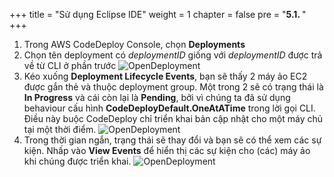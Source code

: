 +++
title = "Sử dụng Eclipse IDE"
weight = 1
chapter = false
pre = "<b>5.1. </b>"
+++

1. Trong AWS CodeDeploy Console, chọn **Deployments**
2. Chọn tên deployment có *deploymentID* giống với *deploymentID* được trả về từ CLI ở phần trước
![OpenDeployment](../../../images/5/1.png?width=90pc)
3. Kéo xuống **Deployment Lifecycle Events**, bạn sẽ thấy 2 máy ảo EC2 được gắn thẻ và thuộc deployment group. Một trong 2 sẽ có trạng thái là **In Progress** và cái còn lại là **Pending**, bởi vì chúng ta đã sử dụng behaviour cấu hình **CodeDeployDefault.OneAtATime** trong lời gọi CLI. Điều này buộc CodeDeploy chỉ triển khai bản cập nhật cho một máy chủ tại một thời điểm.
![OpenDeployment](../../../images/5/2.png?width=90pc)
4. Trong thời gian ngắn, trạng thái sẽ thay đổi và bạn sẽ có thể xem các sự kiện. Nhấp vào **View Events** để hiển thị các sự kiện cho (các) máy ảo khi chúng được triển khai.
![OpenDeployment](../../../images/5/3.png?width=90pc)